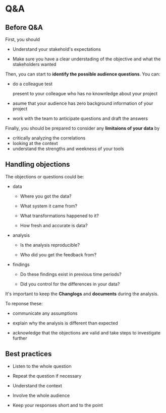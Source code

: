 # Q&A

## Before Q&A

First, you should

- Understand your stakehold's expectations

- Make sure you have a clear understading of the objective and what the stakeholders wanted

Then, you can start to **identify the possible audience questions**. You can:

- do a colleague test

  present to your colleague who has no knownledge about your project

- asume that your audience has zero background information of your project

- work with the team to anticipate questions and draft the answers

Finally, you should be prepared to consider any **limitaions of your data** by

- critically analyzing the correlations
- looking at the context
- understand the strengths and weekness of your tools

## Handling objections

The objections or questions could be:

- data

  - Where you got the data?

  - What system it came from?

  - What transformations happened to it?

  - How fresh and accurate is data?

- analysis

  - Is the analysis reproducible?

  - Who did you get the feedback from?

- findings

  - Do these findings exist in previous time periods?

  - Did you control for the differences in your data?

It's important to keep the **Changlogs** and **documents** during the analysis.

To reponse these:

- communicate any assumptions

- explain why the analysis is different than expected

- acknowledge that the objections are valid and take steps to investigate further

## Best practices

- Listen to the whole question

- Repeat the question if necessary

- Understand the context

- Involve the whole audience

- Keep your responses short and to the point
